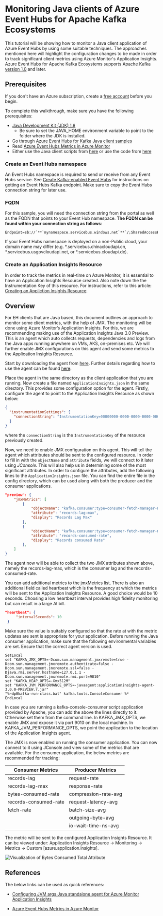 # Monitoring Java clients of Azure Event Hubs for Apache Kafka Ecosystems

This tutorial will be showing how to monitor a Java client application of Azure Event Hubs by using some suitable techniques. The approaches mentioned here will highlight the configuration changes to be made in order to track significant client metrics using Azure Monitor's Application Insights. Azure Event Hubs for Apache Kafka Ecosystems supports [Apache Kafka version 1.0](https://kafka.apache.org/10/documentation.html) and later. 

## Prerequisites

If you don't have an Azure subscription, create a [free account](https://azure.microsoft.com/free/?ref=microsoft.com&utm_source=microsoft.com&utm_medium=docs&utm_campaign=visualstudio) before you begin.

To complete this walkthrough, make sure you have the following prerequisites:

- [Java Development Kit (JDK) 1.8](http://www.oracle.com/technetwork/java/javase/downloads/index.html)
  - Be sure to set the JAVA_HOME environment variable to point to the folder where the JDK is installed.
- Go through [Azure Event Hubs for Kafka Java client samples](https://github.com/Azure/azure-event-hubs-for-kafka/tree/master/quickstart/java)
- Read [Azure Event Hubs Metrics in Azure Monitor](https://docs.microsoft.com/en-us/azure/event-hubs/event-hubs-metrics-azure-monitor)
- Either use the Java client scripts from [here](https://www.apache.org/dyn/closer.cgi?path=/kafka/2.5.0/kafka_2.12-2.5.0.tgz) or use the code from [here](https://github.com/Azure/azure-event-hubs-for-kafka/tree/master/quickstart/java)

### Create an Event Hubs namespace

An Event Hubs namespace is required to send or receive from any Event Hubs service. See [Create Kafka-enabled Event Hubs](https://docs.microsoft.com/azure/event-hubs/event-hubs-create-kafka-enabled) for instructions on getting an Event Hubs Kafka endpoint. Make sure to copy the Event Hubs connection string for later use.

### FQDN

For this sample, you will need the connection string from the portal as well as the FQDN that points to your Event Hub namespace. **The FQDN can be found within your connection string as follows**:

```
Endpoint=sb://`**`mynamespace.servicebus.windows.net`**`/;SharedAccessKeyName=XXXXXX;SharedAccessKey=XXXXXX
```

If your Event Hubs namespace is deployed on a non-Public cloud, your domain name may differ (e.g. *.servicebus.chinacloudapi.cn, *.servicebus.usgovcloudapi.net, or *.servicebus.cloudapi.de).

### Create an Application Insights Resource

In order to track the metrics in real-time on Azure Monitor, it is essential to have an Application Insights Resource created. Also note down the the Instrumentation Key of this resource. For instructions, refer to this article: [Creating an Appliction Insights Resource](https://docs.microsoft.com/en-us/azure/azure-monitor/app/create-new-resource).

## Overview 

For EH clients that are Java based, this document outlines an approach to monitor some client metrics, with the help of JMX. The monitoring will be done using Azure Monitor’s Application Insights. For this, we are recommending making use of the Application Insights Java 3.0 Preview. This is an agent which auto collects requests, dependencies and logs from the Java apps running anywhere on VMs, AKS, on-premises etc. We will further enable JMX configurations on this agent and send some metrics to the Application Insights Resource. 

Start by downloading the agent from [here](https://github.com/Microsoft/ApplicationInsights-Java/releases/tag/3.0.0-PREVIEW.7). Further details regarding how to use the agent can be found [here](https://docs.microsoft.com/en-us/azure/azure-monitor/app/java-in-process-agent). 

Place the agent in the same directory as the client application that you are running. Now create a file named `ApplicationInsights.json` in the same directory. This provides some configuration option for the agent. Firstly, configure the agent to point to the Application Insights Resource as shown below:

```json
{
  "instrumentationSettings": {
    "connectionString": "InstrumentationKey=00000000-0000-0000-0000-000000000000"
  }
}
```

where the `connectionString` is the `InstrumentationKey` of the resource previously created. 

Now, we need to enable JMX configuration on this agent. This will tell the agent which attributes should be sent to the configured resource. In order to fill in with the `objectName` and `attribute` fields, we will connect to it later using *JConsole*. This will also help us in determining some of the most significant attributes. In order to configure the attributes, add the following lines to the `ApplicationInsights.json` file. You can find the entire file in the config directory, which can be used along with both the producer and the consumer applications.

```json
"preview": { 
    "jmxMetrics": [ 
        { 
            "objectName": "kafka.consumer:type=consumer-fetch-manager-metrics,client-id=consumer-testgroup-1", 
            "attribute": "records-lag-max", 
            "display": "Records Lag Max" 
        }, 
        { 
            "objectName": "kafka.consumer:type=consumer-fetch-manager-metrics,client-id=consumer-testgroup-1", 
            "attribute": "records-consumed-rate", 
            "display": "Records consumed Rate" 
        }, 
    ] 
} 
```

The agent now will be able to collect the two JMX attributes shown above, namely the records-lag-max, which is the consumer lag and the records-consumed-rate.

You can add additional metrics to the jmxMetrics list. There is also an additional field called heartbeat which is the frequency at which the metrics will be sent to the Application Insights Resource. A good choice would be 10 seconds. Choosing a low heartbeat interval provides high fidelity monitoring but can result in a large AI bill.

```json
"heartbeat": { 
     "intervalSeconds": 10 
 } 
```

Make sure the value is suitably configured so that the rate at with the metric updates are sent is appropriate for your application.  Before running the Java consumer application, make sure that the following environmental variables are set. Ensure that the correct agent version is used.

```
SetLocal
set "KAFKA_JMX_OPTS=-Dcom.sun.management.jmxremote=true -Dcom.sun.management.jmxremote.authenticate=false -Dcom.sun.management.jmxremote.ssl=false -Djava.rmi.server.hostname=127.0.1.1 -Dcom.sun.management.jmxremote.rmi.port=9010"
set "KAFKA_HEAP_OPTS=-Xmx512M"
set "KAFKA_JVM_PERFORMANCE_OPTS=-javaagent:applicationinsights-agent-3.0.0-PREVIEW.7.jar"
"%~dp0kafka-run-class.bat" kafka.tools.ConsoleConsumer %*
EndLocal
```

In case you are running a kafka-console-consumer script application provided by Apache, you can add the above the lines directly to it. Otherwise set them from the command line. In KAFKA_JMX_OPTS, we enable JMX and expose it via port 9010 on the local machine. In KAFKA_JVM_PERFORMANCE_OPTS, we point the application to the location of the Application Insights agent.

The JMX is now enabled on running the consumer application. You can now connect to it using JConsole and view some of the metrics that are available. For the consumer application, the below metrics are recommended for tracking:

| Consumer Metrics      | Producer Metrics     |
| --------------------- | -------------------- |
| records-lag           | request-rate         |
| records-lag-max       | response-rate        |
| bytes-consumed-rate   | compression-rate-avg |
| records-consumed-rate | request-latency-avg  |
| fetch-rate            | batch-size-avg       |
|                       | outgoing-byte-avg    |
|                       | io-wait-time-ns-avg  |

The metric will be sent to the configured Application Insights Resource. It can be viewed under: Application Insights Resource -> Monitoring -> Metrics -> Custom [azure.application.insights]. 

![Visualization of Bytes Consumed Total Attribute](https://user-images.githubusercontent.com/73145416/97199086-fc8b2a00-1785-11eb-9606-993b7a7c292a.PNG)

## References

The below links can be used as quick references:

- [Configuring JVM args Java standalone agent for Azure Monitor Application Insights](https://docs.microsoft.com/en-us/azure/azure-monitor/app/java-standalone-arguments)

- [Azure Event Hubs Metrics in Azure Monitor](https://docs.microsoft.com/en-us/azure/event-hubs/event-hubs-metrics-azure-monitor)

